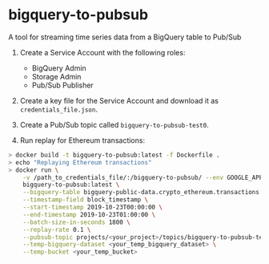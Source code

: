 # bigquery-to-pubsub

A tool for streaming time series data from a BigQuery table to Pub/Sub

1. Create a Service Account with the following roles:
    - BigQuery Admin
    - Storage Admin
    - Pub/Sub Publisher 
  
1. Create a key file for the Service Account and download it as `credentials_file.json`.

1. Create a Pub/Sub topic called `bigquery-to-pubsub-test0`.
 
1. Run replay for Ethereum transactions:

```bash
> docker build -t bigquery-to-pubsub:latest -f Dockerfile .
> echo "Replaying Ethereum transactions"
> docker run \
    -v /path_to_credentials_file/:/bigquery-to-pubsub/ --env GOOGLE_APPLICATION_CREDENTIALS=/bigquery-to-pubsub/credentials_file.json \
    bigquery-to-pubsub:latest \
    --bigquery-table bigquery-public-data.crypto_ethereum.transactions \
    --timestamp-field block_timestamp \
    --start-timestamp 2019-10-23T00:00:00 \
    --end-timestamp 2019-10-23T01:00:00 \
    --batch-size-in-seconds 1800 \
    --replay-rate 0.1 \
    --pubsub-topic projects/<your_project>/topics/bigquery-to-pubsub-test0 \
    --temp-bigquery-dataset <your_temp_bigquery_dataset> \
    --temp-bucket <your_temp_bucket>
```
